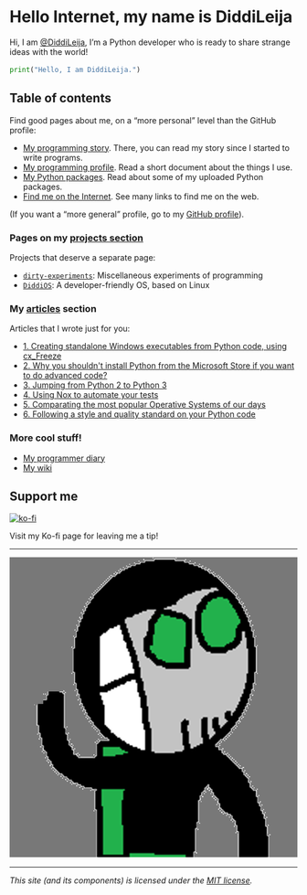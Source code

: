 # Hello Internet, my name is DiddiLeija

Hi, I am [@DiddiLeija](https://github.com/DiddiLeija), I’m a Python developer who is ready to
share strange ideas with the world!

```python
print("Hello, I am DiddiLeija.")
```

## Table of contents

Find good pages about me, on a “more personal” level than the GitHub profile:

- [My programming story](my_story). There, you can read my story since I started to write programs.
- [My programming profile](profile). Read a short document about the things I use.
- [My Python packages](py_packages). Read about some of my uploaded Python packages.
- [Find me on the Internet](find_me). See many links to find me on the web.

(If you want a “more general” profile, go to my [GitHub profile](http://github.com/DiddiLeija)).

### Pages on my [projects section](projects/)

Projects that deserve a separate page:

- [`dirty-experiments`](projects/dirty_experiments): Miscellaneous experiments of programming
- [`DiddiOS`](projects/diddios): A developer-friendly OS, based on Linux

### My [articles](articles/) section

Articles that I wrote just for you:

- [1. Creating standalone Windows executables from Python code, using cx\_Freeze](articles/article-01)
- [2. Why you shouldn't install Python from the Microsoft Store if you want to do advanced code?](articles/article-02)
- [3. Jumping from Python 2 to Python 3](articles/article-03)
- [4. Using Nox to automate your tests](articles/article-04)
- [5. Comparating the most popular Operative Systems of our days](articles/article-05)
- [6. Following a style and quality standard on your Python code](articles/article-06)

### More cool stuff!

- [My programmer diary](diary/contents)
- [My wiki](wiki)

## Support me

[![ko-fi](https://ko-fi.com/img/githubbutton_sm.svg)](https://ko-fi.com/G2G3AL6D6)

Visit my Ko-fi page for leaving me a tip!

----

![Diddi's Giant Image](Diddi3.png)

----

_This site (and its components) is licensed under the [MIT license](license_notice)._
